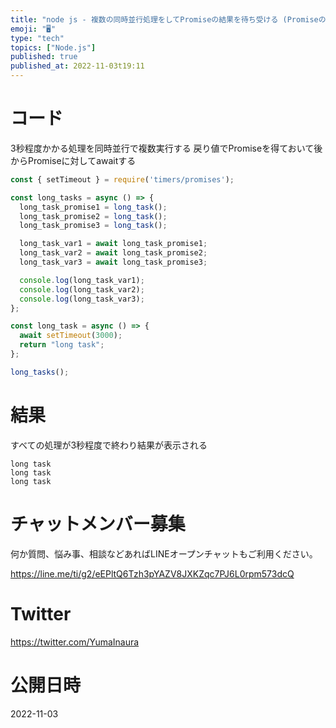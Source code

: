 ```yaml
---
title: "node js - 複数の同時並行処理をしてPromiseの結果を待ち受ける (Promiseの変数代入とawait)"
emoji: "🖥"
type: "tech"
topics: ["Node.js"]
published: true
published_at: 2022-11-03t19:11
---
```


# コード

3秒程度かかる処理を同時並行で複数実行する
戻り値でPromiseを得ておいて後からPromiseに対してawaitする

```js
const { setTimeout } = require('timers/promises');

const long_tasks = async () => {
  long_task_promise1 = long_task();
  long_task_promise2 = long_task();
  long_task_promise3 = long_task();

  long_task_var1 = await long_task_promise1;
  long_task_var2 = await long_task_promise2;
  long_task_var3 = await long_task_promise3;

  console.log(long_task_var1);
  console.log(long_task_var2);
  console.log(long_task_var3);
};

const long_task = async () => {
  await setTimeout(3000);
  return "long task";
};

long_tasks();

```

# 結果

すべての処理が3秒程度で終わり結果が表示される

```
long task
long task
long task
```

# チャットメンバー募集


何か質問、悩み事、相談などあればLINEオープンチャットもご利用ください。

https://line.me/ti/g2/eEPltQ6Tzh3pYAZV8JXKZqc7PJ6L0rpm573dcQ


# Twitter

https://twitter.com/YumaInaura


# 公開日時

2022-11-03
